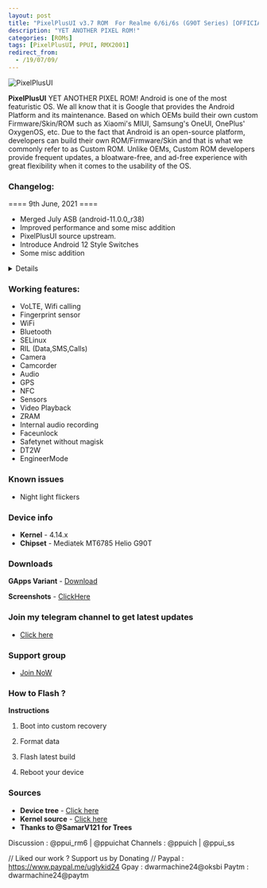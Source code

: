 ```yaml
---
layout: post
title: "PixelPlusUI v3.7 ROM  For Realme 6/6i/6s (G90T Series) [OFFICIAL]"
description: "YET ANOTHER PIXEL ROM!"
categories: [ROMs]
tags: [PixelPlusUI, PPUI, RMX2001]
redirect_from:
  - /19/07/09/
---
```


![PixelPlusUI](https://gitlab.com/sribalaji/sribalaji.gitlab.io/-/raw/master/assets/images/headers/PPUI_v3.7.jpg?raw=true)

**PixelPlusUI** YET ANOTHER PIXEL ROM!
Android is one of the most featuristic OS. We all know that it is Google that provides the Android Platform and its maintenance. Based on which OEMs build their own custom Firmware/Skin/ROM such as Xiaomi's MIUI, Samsung's OneUI, OnePlus' OxygenOS, etc. Due to the fact that Android is an open-source platform, developers can build their own ROM/Firmware/Skin and that is what we commonly refer to as Custom ROM. Unlike OEMs, Custom ROM developers provide frequent updates, a bloatware-free, and ad-free experience with great flexibility when it comes to the usability of the OS.

### Changelog:
==== 9th June, 2021 ====

* Merged July ASB (android-11.0.0_r38) 
* Improved performance and some misc addition
* PixelPlusUI source upstream.
* Introduce Android 12 Style Switches
* Some misc addition

<details>
* Latest July Patch Merged 'android-11.0.0_r39'
* Redesign Settings Homepage Header
* Settings: Implement Miui Inspired Custom Headers
* Bring back Gaming mode with dynamic mode
* Added ShapeShift Volume Panel Style
* Added PixelPlusUI Specific Lockscreen Clock
* Redesign QS Expanded Clock
* Introduce Android 12 Style Switches
* Debloated Gapps (nuked useless stuff)
* Clocks: Add Android S Clocks
* Implement Dynamic Volte/Vowifi Icon back again
* Import VoLTE/VoWifi icons from Vivo X60 Pro
* Added battery temp in battery tab
* Pixelizer: Drop Volte/Vowifi icon Picker
* Add Custom header in Each Tab of Pixelizer
* Pixelizer: Add About PixelPlusUI and Team Section info
* Add toggle for show battery in QS header
* Add toggle for QS tile title visibility
* Add QS columns/rows options
* Fixed Date not changing in Expanded QS Cloc
* Add statusbar battery options (circle,dotted,text,etc)
* HeadsUp: add timeout option
* HeadsUp: Essential only mode option (less boring heads up)
* Prebuilt: Update Pulse Music apk to v4.3.0
* Updated Screen usage and last full charge icon
* Improve face unlock method
* Searchbar: Adjust Searchbar bg color
* Fixed Nav Bar getting stuck when changing from landscape to potrait or vice versa
* Added Squary Clock - Htc alike clock
* Show me more than 4 items in the menus!
* Add Wifi and Bluetooth Timeout Icons
* Settings: Move some BT,NFC,CAST above submenu
* Plugin: Add notification slider if ring & notification is unlinked
* Plugin: Fix alarm not showing
* Plugin: MiuiPanel: Make the corners perfectly rounded
* vendor/aosp: Bump version to v3.7 | Ragnarok
* Enable New Google Keyboard Theme and Rounded Corners
* New Wall for New Version 3.7
* Clocks: use correct thumbnail for Android S clock
* Allow Seamless rotation while PIP is active
* SystemUI: Add spacing above emergency call butto
* SystemUI: It's time to kill klondike-saur
* BrightnessController: tune the slider animation duration
* FODCircleView: remove fod dim and inline with los
* SystemUI: Add OnePlus Numbers, Minimal and Roman clock
* Java IDE Clock: Fix Package name For PixelPlusUI
* Fix inactive state Wifi Icon in Kai Icon Pack
* Improved Performance and stability
* Misc changes and fixes
</details>

### Working features:
* VoLTE, Wifi calling
* Fingerprint sensor
* WiFi
* Bluetooth
* SELinux
* RIL (Data,SMS,Calls)
* Camera
* Camcorder
* Audio
* GPS
* NFC
* Sensors
* Video Playback
* ZRAM
* Internal audio recording
* Faceunlock
* Safetynet without magisk
* DT2W
* EngineerMode

### Known issues
* Night light flickers

### Device info
* **Kernel** - 4.14.x
* **Chipset** - Mediatek MT6785 Helio G90T

### Downloads
**GApps Variant** - [Download](https://www.pling.com/p/1527593/#files-panel)

**Screenshots** - [ClickHere](https://t.me/SriBalajiHub/5878)

### Join my telegram channel to get latest updates
* [Click here](https://t.me/TheCloverly_Releases)

### Support group
* [Join NoW](https://t.me/SriBalajiHub)

### How to Flash ?
**Instructions**

1) Boot into custom recovery 

2) Format data

3) Flash latest build

4) Reboot your device 

### Sources
* **Device tree** - [Click here](https://gitlab.com/sribalaji/device_realme_RMX2001)
* **Kernel source** - [Click here](https://github.com/ManshuTyagi/kernel_realme_RMX2001)
* **Thanks to @SamarV121 for Trees**

Discussion : @ppui_rm6 | @ppuichat 
Channels : @ppuich | @ppui_ss

// Liked our work ? Support us by Donating //
Paypal : https://www.paypal.me/uglykid24
Gpay : dwarmachine24@oksbi
Paytm : dwarmachine24@paytm